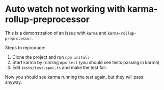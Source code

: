 # Auto watch not working with karma-rollup-preprocessor

This is a demonstration of an issue with `karma` and `karma-rollup-preprocessor`.

Steps to reproduce:

1. Clone the project and run `npm install`
2. Start karma by running `npm test` (you should see tests passing in karma)
3. Edit `tests/test.spec.ts` and make the test fail.

Now you should see karma running the test again,
but they will pass anyway.
